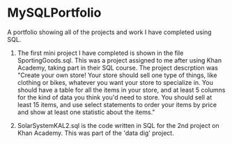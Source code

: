 # MySQLPortfolio
A portfolio showing all of the projects and work I have completed using SQL.

1. The first mini project I have completed is shown in the file SportingGoods.sql. This was a project assigned to me after using Khan Academy, taking part in their SQL course.
The project descrption was "Create your own store! Your store should sell one type of things, like clothing or bikes, whatever you want your store to specialize in. You should have a table for all the items in your store, and at least 5 columns for the kind of data you think you'd need to store. You should sell at least 15 items, and use select statements to order your items by price and show at least one statistic about the items."

2. SolarSystemKAL2.sql is the code written in SQL for the 2nd project on Khan Academy. This was part of the 'data dig' project.
